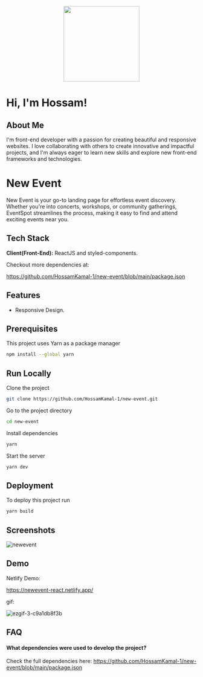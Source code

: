 <p align="center">
  <img  src="https://github.com/HossamKamal-1/Admin-Dashboard/assets/99696657/19b86e32-5cb9-4c39-b514-3054bb99f3a3" height="200"/>
</p>




# Hi, I'm Hossam! 


##  About Me
I'm front-end
developer with a passion for
creating beautiful and
responsive websites. I love
collaborating with others to
create innovative and impactful
projects, and I'm always eager
to learn new skills and explore
new front-end frameworks and
technologies.


# New Event

New Event is your go-to landing page for effortless event discovery. Whether you're into concerts, workshops, or community gatherings, EventSpot streamlines the process, making it easy to find and attend exciting events near you.


## Tech Stack

**Client(Front-End):** ReactJS and styled-components.

Checkout more dependencies at: 

https://github.com/HossamKamal-1/new-event/blob/main/package.json


## Features

- Responsive Design.


## Prerequisites
This project uses Yarn as a package manager
```bash
npm install --global yarn
```
## Run Locally

Clone the project

```bash
git clone https://github.com/HossamKamal-1/new-event.git
```

Go to the project directory

```bash
cd new-event
```

Install dependencies

```bash
yarn
```

Start the server

```bash
yarn dev
```


## Deployment

To deploy this project run

```bash
yarn build
```


## Screenshots

![newevent](https://github.com/HossamKamal-1/new-event/assets/99696657/afcaecfd-38dc-4646-8993-14bb124874b3)


## Demo

Netlify Demo:

https://newevent-react.netlify.app/

gif:

![ezgif-3-c9a1db8f3b](https://github.com/HossamKamal-1/Admin-Dashboard/assets/99696657/72a6c0d9-6947-4a39-a4b5-38d6090d41f2)



## FAQ

#### What dependencies were used to develop the project?

Check the full dependencies here: 
https://github.com/HossamKamal-1/new-event/blob/main/package.json

